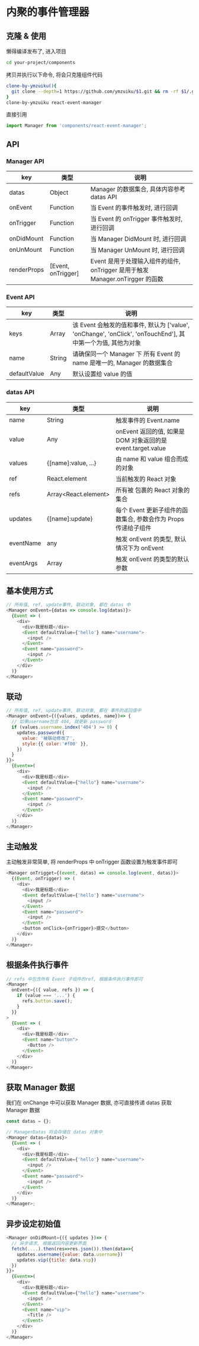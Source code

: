 # 内聚的事件管理器

## 克隆 & 使用

懒得编译发布了, 进入项目

```sh
cd your-project/components
```

拷贝并执行以下命令, 将会只克隆组件代码

```sh
clone-by-ymzuiku(){
  git clone --depth=1 https://github.com/ymzuiku/$1.git && rm -rf $1/.git $1/.gitignore
}
clone-by-ymzuiku react-event-manager
```

直接引用

```js
import Manager from 'components/react-event-manager';
```

## API

### Manager API

| key         | 类型               | 说明                                                                          |
| ----------- | ------------------ | ----------------------------------------------------------------------------- |
| datas       | Object             | Manager 的数据集合, 具体内容参考 datas API                                    |
| onEvent     | Function           | 当 Event 的事件触发时, 进行回调                                               |
| onTrigger   | Function           | 当 Event 的 onTrigger 事件触发时, 进行回调                                    |
| onDidMount  | Function           | 当 Manager DidMount 时, 进行回调                                              |
| onUnMount   | Function           | 当 Manager UnMount 时, 进行回调                                               |
| renderProps | [Event, onTrigger] | Event 是用于处理输入组件的组件, onTrigger 是用于触发 Manager.onTirgger 的函数 |

### Event API

| key          | 类型          | 说明                                                                                                         |
| ------------ | ------------- | ------------------------------------------------------------------------------------------------------------ |
| keys         | Array<String> | 该 Event 会触发的值和事件, 默认为 ['value', 'onChange', 'onClick', 'onTouchEnd'], 其中第一个为值, 其他为对象 |
| name         | String        | 请确保同一个 Manager 下 所有 Event 的 name 是唯一的, Manager 的数据集合                                      |
| defaultValue | Any           | 默认设置给 value 的值                                                                                        |

### datas API

| key       | 类型                 | 说明                                                           |
| --------- | -------------------- | -------------------------------------------------------------- |
| name      | String               | 触发事件的 Event.name                                          |
| value     | Any                  | onEvent 返回的值, 如果是 DOM 对象返回的是 event.target.value   |
| values    | {[name]:value, ...}  | 由 name 和 value 组合而成的对象                                |
| ref       | React.element        | 当前触发的 React 对象                                          |
| refs      | Array<React.element> | 所有被 <Event /> 包裹的 React 对象的集合                       |
| updates   | {[name]:update}      | 每个 Event 更新子组件的函数集合, 参数会作为 Props 传递给子组件 |
| eventName | any                  | 触发 onEvent 的类型, 默认情况下为 onEvent                      |
| eventArgs | Array<any>           | 触发 onEvent 的类型的默认参数                                  |

## 基本使用方式

```js
// 所有值, ref, update事件, 联动对象, 都在 datas 中
<Manager onEvent={datas => console.log(datas)}>
  {Event => (
    <div>
      <div>我是标题</div>
      <Event defaultValue={'hello'} name="username">
        <input />
      </Event>
      <Event name="password">
        <input />
      </Event>
    </div>
  )}
</Manager>
```

## 联动

```js
// 所有值, ref, update事件, 联动对象, 都在 事件的返回值中
<Manager onEvent={({values, updates, name})=> {
  // 如果username包含 404, 就更新 password
  if (values.username.index('404') >= 0) {
    updates.password({
      value: '被联动修改了',
      style:{{ color:'#f00' }},
    })
  }
}}>
  {Event=>(
    <div>
      <div>我是标题</div>
      <Event defaultValue={"hello"} name="username">
        <input />
      </Event>
      <Event name="password">
        <input />
      </Event>
    </div>
  )}
</Manager>
```

## 主动触发

主动触发非常简单, 将 renderProps 中 onTrigger 函数设置为触发事件即可

```js
<Manager onTrigget={(event, datas) => console.log(event, datas)}>
  {(Event, onTrigger) => (
    <div>
      <div>我是标题</div>
      <Event defaultValue={'hello'} name="username">
        <input />
      </Event>
      <Event name="password">
        <input />
      </Event>
      <button onClick={onTrigger}>提交</button>
    </div>
  )}
</Manager>
```

## 根据条件执行事件

```js
// refs 中包含所有 Event 子组件的ref, 根据条件执行事件即可
<Manager
  onEvent={({ value, refs }) => {
    if (value === '...') {
      refs.button.save();
    }
  }}
>
  {Event => (
    <div>
      <div>我是标题</div>
      <Event name="button">
        <Button />
      </Event>
    </div>
  )}
</Manager>
```

## 获取 Manager 数据

我们在 onChange 中可以获取 Manager 数据, 亦可直接传递 datas 获取 Manager 数据

```js
const datas = {};

// ManagerDatas 将会存储在 datas 对象中
<Manager datas={datas}>
  {Event => (
    <div>
      <div>我是标题</div>
      <Event defaultValue={'hello'} name="username">
        <input />
      </Event>
      <Event name="password">
        <input />
      </Event>
    </div>
  )}
</Manager>;
```

## 异步设定初始值

```js
<Manager onDidMount={({ updates })=> {
  // 异步请求, 根据返回内容更新界面
  fetch(....).then(res=>res.json()).then(data=>{
    updates.username({value: data.username})
    updates.vip({title: data.vip})
  })
}}>
  {Event=>(
    <div>
      <div>我是标题</div>
      <Event defaultValue={"hello"} name="username">
        <input />
      </Event>
      <Event name="vip">
        <Title />
      </Event>
    </div>
  )}
</Manager>
```
